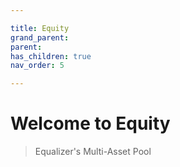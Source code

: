 ```yaml
---

title: Equity
grand_parent:
parent:
has_children: true
nav_order: 5

---
```


# Welcome to Equity
> Equalizer's Multi-Asset Pool
